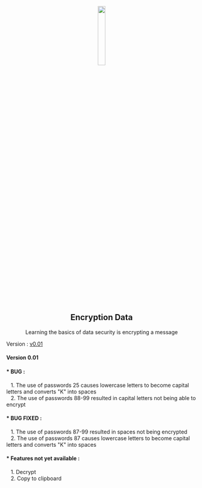 <p align="center">
  <img src="https://cdn.pixabay.com/photo/2016/03/31/17/58/computer-1294045_960_720.png" width="20%">
</p>
<h2 align="center">Encryption Data</h2>
<p align="center">Learning the basics of data security is encrypting a message</p>
<p align="center">

  Version : <a href="#v0.01">v0.01</a>

</p>

<div id="v0.01">
<h4><b>Version 0.01</b><h4>
<h4>* BUG :</h4>
<p>
&nbsp;&nbsp;&nbsp;1. The use of passwords 25 causes lowercase letters to become capital letters and converts "K" into spaces <br>
&nbsp;&nbsp;&nbsp;2. The use of passwords 88-99 resulted in capital letters not being able to encrypt
</p>

<h4>* BUG FIXED :</h4>
<p>
&nbsp;&nbsp;&nbsp;1. The use of passwords 87-99 resulted in spaces not being encrypted <br>
&nbsp;&nbsp;&nbsp;2. The use of passwords 87 causes lowercase letters to become capital letters and converts "K" into spaces
</p>

<h4>* Features not yet available :</h4>
<p>
&nbsp;&nbsp;&nbsp;1. Decrypt <br>
&nbsp;&nbsp;&nbsp;2. Copy to clipboard 
</p>
</div>
